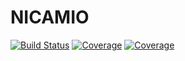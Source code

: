 # NICAMIO

[![Build Status](https://travis-ci.com/kodama/NICAMIO.jl.svg?branch=main)](https://travis-ci.com/kodama/NICAMIO.jl)
[![Coverage](https://codecov.io/gh/kodama/NICAMIO.jl/branch/main/graph/badge.svg)](https://codecov.io/gh/kodama/NICAMIO.jl)
[![Coverage](https://coveralls.io/repos/github/kodama/NICAMIO.jl/badge.svg?branch=main)](https://coveralls.io/github/kodama/NICAMIO.jl?branch=main)
